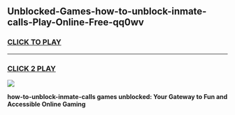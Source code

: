 
## Unblocked-Games-how-to-unblock-inmate-calls-Play-Online-Free-qq0wv
<h3>
<a href="https://premium76.site?title=how-to-unblock-inmate-calls&ref=26A">CLICK TO PLAY</a></h3>
<hr>

<h3>
<a href="https://premium76.site?title=how-to-unblock-inmate-calls&ref=26A">CLICK 2 PLAY</a>
  
</h3>

<a href="https://premium76.site?title=how-to-unblock-inmate-calls&ref=26A"><img src="https://clearcache.store/games.png"></a>


**how-to-unblock-inmate-calls games unblocked: Your Gateway to Fun and Accessible Online Gaming**
